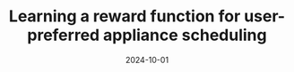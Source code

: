 ---
title: "Learning a reward function for user-preferred appliance scheduling"
collection: publications
category: manuscripts
permalink: /publication/2024-01-01-learning-reward-function-appliance-scheduling
excerpt: "This study develops a machine learning-based approach to learn reward functions for optimal appliance scheduling, balancing user convenience and grid efficiency. The proposed framework enhances decision-making in smart home energy systems."
date: 2024-10-01
venue: "Electric Power System Research"
paperurl: https://doi.org/10.1016/j.epsr.2024.110667
citation: "Covic, N., Cremer, J. L., & Pandžić, H. (2024). 'Learning a reward function for user-preferred appliance scheduling.' Electric Power System Research, 235, 110667."
---